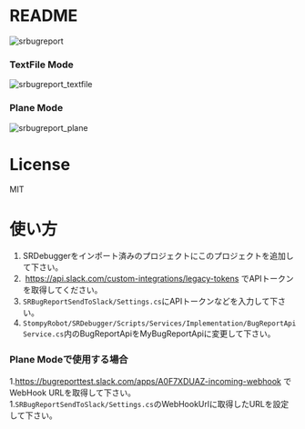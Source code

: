 # README #

![srbugreport](https://user-images.githubusercontent.com/17733911/41142146-9a224182-6b2f-11e8-89a4-c6fb23bb2b80.gif)  
### TextFile Mode
![srbugreport_textfile](https://user-images.githubusercontent.com/17733911/41142932-787f4a90-6b32-11e8-855b-ad2a0f882849.gif)
### Plane Mode  
![srbugreport_plane](https://user-images.githubusercontent.com/17733911/41143658-06ac4a32-6b35-11e8-9922-6d21007e87e2.gif)


# License  
MIT


# 使い方
1. SRDebuggerをインポート済みのプロジェクトにこのプロジェクトを追加して下さい。
1.  https://api.slack.com/custom-integrations/legacy-tokens でAPIトークンを取得してください。
1. `SRBugReportSendToSlack/Settings.cs`にAPIトークンなどを入力して下さい。  
1. `StompyRobot/SRDebugger/Scripts/Services/Implementation/BugReportApiService.cs`内のBugReportApiをMyBugReportApiに変更して下さい。

### Plane Modeで使用する場合  
1.https://bugreporttest.slack.com/apps/A0F7XDUAZ-incoming-webhook でWebHook URLを取得して下さい。  
1.`SRBugReportSendToSlack/Settings.cs`のWebHookUrlに取得したURLを設定して下さい。  
